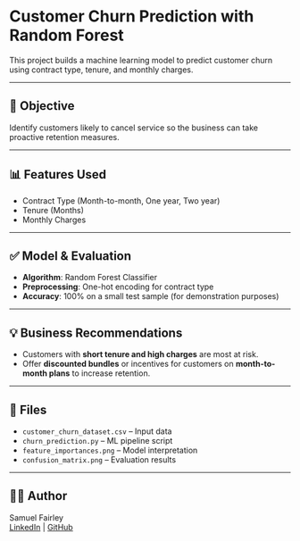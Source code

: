 # Customer Churn Prediction with Random Forest

This project builds a machine learning model to predict customer churn using contract type, tenure, and monthly charges.

---

## 🎯 Objective

Identify customers likely to cancel service so the business can take proactive retention measures.

---

## 📊 Features Used

- Contract Type (Month-to-month, One year, Two year)
- Tenure (Months)
- Monthly Charges

---

## ✅ Model & Evaluation

- **Algorithm**: Random Forest Classifier
- **Preprocessing**: One-hot encoding for contract type
- **Accuracy**: 100% on a small test sample (for demonstration purposes)

---

## 💡 Business Recommendations

- Customers with **short tenure and high charges** are most at risk.
- Offer **discounted bundles** or incentives for customers on **month-to-month plans** to increase retention.

---

## 📁 Files

- `customer_churn_dataset.csv` – Input data
- `churn_prediction.py` – ML pipeline script
- `feature_importances.png` – Model interpretation
- `confusion_matrix.png` – Evaluation results

---

## 👨‍💻 Author

Samuel Fairley  
[LinkedIn](https://www.linkedin.com/in/samuelfairley) | [GitHub](https://github.com/scfairle)
